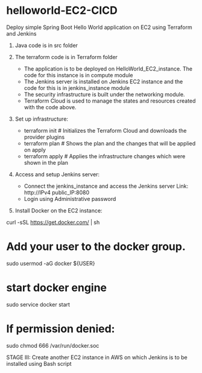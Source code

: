 # helloworld-EC2-CICD
Deploy simple Spring Boot Hello World application on EC2 using Terraform and Jenkins
1. Java code is in src folder
2. The terraform code is in Terraform folder
   - The application is to be deployed on HelloWorld_EC2_instance. The code for this instance is in compute module
   - The Jenkins server is installed on Jenkins EC2 instance and the code for this is in jenkins_instance module
   - The security infrastructure is built under the networking module.
   - Terraform Cloud is used to manage the states and resources created with the code above.
3. Set up infrastructure:
   - terraform init  # Initializes the Terraform Cloud and downloads the provider plugins
   - terraform plan  # Shows the plan and the changes that will be applied on apply
   - terraform apply # Applies the infrastructure changes which were shown in the plan

4. Access and setup Jenkins server:
   - Connect the jenkins_instance and access the Jenkins server 
    Link: http://IPv4 public_IP:8080 
   - Login using Administrative password

5. Install Docker on the EC2 instance:

curl -sSL https://get.docker.com/ | sh

# Add your user to the docker group.
sudo usermod -aG docker ${USER}

# start docker engine
sudo service docker start

# If permission denied:
sudo chmod 666 /var/run/docker.soc   







STAGE III: Create another EC2 instance in AWS on which Jenkins is to be installed using Bash script